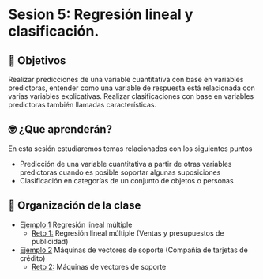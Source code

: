 
# Sesion 5: Regresión lineal y clasificación.

## :dart: Objetivos

Realizar predicciones de una variable cuantitativa con base en variables predictoras, entender como una variable de respuesta está relacionada con varias variables explicativas. Realizar clasificaciones con base en variables predictoras también llamadas características.

## 🤓 ¿Que aprenderán? 

En esta sesión estudiaremos temas relacionados con los siguientes puntos

- Predicción de una variable cuantitativa a partir de otras variables predictoras cuando es posible soportar algunas suposiciones
- Clasificación en categorías de un conjunto de objetos o personas

## 📂 Organización de la clase

- [Ejemplo 1](https://github.com/beduExpert/Programacion-R-Santander-2021/tree/master/Sesion-05/Ejemplo-01) Regresión lineal múltiple
   - [Reto 1:](https://github.com/beduExpert/Programacion-R-Santander-2021/tree/master/Sesion-05/Reto-01) Regresión lineal múltiple (Ventas y presupuestos de publicidad)
- [Ejemplo 2](https://github.com/beduExpert/Programacion-R-Santander-2021/tree/master/Sesion-05/Ejemplo-02) Máquinas de vectores de soporte (Compañía de tarjetas de crédito)
   - [Reto 2:](https://github.com/beduExpert/Programacion-R-Santander-2021/tree/master/Sesion-05/Reto-02) Máquinas de vectores de soporte
